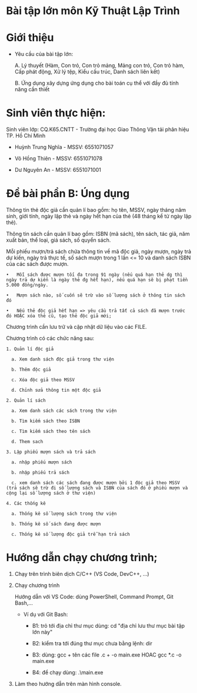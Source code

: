 # Bài tập lớn môn Kỹ Thuật Lập Trình

# Giới thiệu

  - Yêu cầu của bài tập lớn:

    A. Lý thuyết (Hàm, Con trỏ, Con trỏ mảng, Mảng con trỏ, Con trỏ hàm, Cấp phát động, Xử lý tệp, Kiểu cấu trúc, Danh sách liên kết)

    B. Ứng dụng xây dựng ứng dụng cho bài toán cụ thể với đầy đủ tính năng cần thiết
    
# Sinh viên thực hiện:

  Sinh viên lớp: CQ.K65.CNTT - Trường đại học Giao Thông Vận tải phân hiệu TP. Hồ Chí Minh
  
   + Huỳnh Trung Nghĩa - MSSV: 6551071057
    
   + Võ Hồng Thiên - MSSV: 6551071078
 
   + Dư Nguyên An - MSSV: 6551071001 

# Đề bài phần B: Úng dụng

  Thông tin thẻ độc giả cần quản lí bao gồm: họ tên, MSSV, ngày tháng năm sinh, giới tính, ngày lập thẻ và ngày hết hạn của thẻ (48 tháng kể từ ngày lập thẻ).

  Thông tin sách cần quản lí bao gồm: ISBN (mã sách), tên sách, tác giả, năm xuất bản, thể loại, giá sách, số quyển sách.

  Mỗi phiếu mượn/trả sách chứa thông tin về mã độc giả, ngày mượn, ngày trả dự kiến, ngày trả thực tế, số sách mượn trong 1 lần <= 10 và danh sách ISBN của các sách được mượn.

    •	Mỗi sách được mượn tối đa trong 91 ngày (nếu quá hạn thẻ dg thì ngày trả dự kiến là ngày thẻ đg hết hạn), nếu quá hạn sẽ bị phạt tiền 5.000 đồng/ngày.

    •	Mượn sách nào, số cuốn sẽ trừ vào số lượng sách ở thông tin sách đó

    •	Nếu thẻ độc giả hết hạn => yêu cầu trả tất cả sách đã mượn trước đó HOẶC xóa thẻ cũ, tạo thẻ độc giả mới;

  Chương trình cần lưu trữ và cập nhật dữ liệu vào các FILE.

  Chương trình có các chức năng sau:

    1. Quản lí độc giả

      a. Xem danh sách độc giả trong thư viện

      b. Thêm độc giả

      c. Xóa độc giả theo MSSV

      d. Chỉnh sửa thông tin một độc giả

    2. Quản lí sách

      a. Xem danh sách các sách trong thư viện

      b. Tìm kiếm sách theo ISBN

      c. Tìm kiếm sách theo tên sách

      d. Them sach

    3. Lập phiếu mượn sách và trả sách

      a. nhập phiếu mượn sách

      b. nhập phiếu trả sách

      c. xem danh sách các sách đang được mượn bởi 1 độc giả theo MSSV (trả sách sẽ trừ đi số lượng sách và ISBN của sách đó ở phiếu mượn và cộng lại số lượng sách ở thư viện)

    4. Các thống kê

      a. Thống kê số lượng sách trong thư viện

      b. Thống kê số sách đang được mượn

      c. Thống kê số lượng độc giả trễ hạn trả sách
 
# Hướng dẫn chạy chương trình;

  1. Chạy trên trình biên dịch C/C++ (VS Code, DevC++, ...)

  2. Chạy chương trình

     Hướng dẫn với VS Code: dùng PowerShell, Command Prompt, Git Bash,...

       - Ví dụ với Git Bash:

         + B1: trỏ tới địa chỉ thư mục dùng: cd "địa chỉ lưu thư mục bài tập lớn này"

         + B2: kiểm tra tới đúng thư mục chưa bằng lệnh: dir

         + B3: dùng:   gcc + tên các file .c + -o main.exe    HOAC   gcc *.c -o main.exe
         
         + B4: để chạy dùng: .\main.exe 
         
  3. Làm theo hướng dẫn trên màn hình console.
